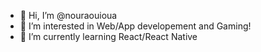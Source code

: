 - 👋 Hi, I’m @nouraouioua
- 👀 I’m interested in Web/App developement and Gaming!
- 🌱 I’m currently learning React/React Native

